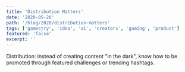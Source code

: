 ```yaml
---
title: 'Distribution Matters'
date: '2020-05-26'
path: '/blog/2020/distribution-matters'
tags: ['gamestry', 'idea', 'ai', 'creators', 'gaming', 'product']
featured: 'false'
excerpt: ''
---
```


Distribution: instead of creating content "in the dark", know how to be promoted through featured challenges or trending hashtags.
